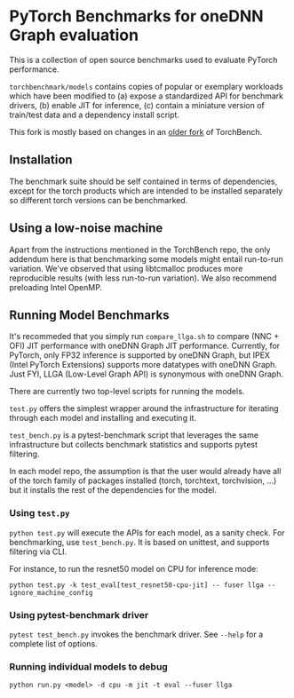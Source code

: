 # PyTorch Benchmarks for oneDNN Graph evaluation
This is a collection of open source benchmarks used to evaluate PyTorch performance.

`torchbenchmark/models` contains copies of popular or exemplary workloads which have been modified to
(a) expose a standardized API for benchmark drivers, (b) enable JIT for inference,
 (c) contain a miniature version of train/test data and a dependency install script.

This fork is mostly based on changes in an [older fork](https://github.com/chunyuan-w/benchmark/tree/chunyuan/llga_preview2)  of TorchBench. 

## Installation
The benchmark suite should be self contained in terms of dependencies,
except for the torch products which are intended to be installed separately so
different torch versions can be benchmarked.


## Using a low-noise machine
Apart from the instructions mentioned in the TorchBench repo, the only addendum here is that benchmarking some models might entail run-to-run variation. We've observed that using libtcmalloc produces more reproducible results (with less run-to-run variation). We also recommend preloading Intel OpenMP.


## Running Model Benchmarks

It's recommeded that you simply run `compare_llga.sh` to compare (NNC + OFI) JIT performance with oneDNN Graph JIT performance.
Currently, for PyTorch, only FP32 inference is supported by oneDNN Graph, but IPEX (Intel PyTorch Extensions) supports more datatypes with oneDNN Graph. Just FYI, LLGA (Low-Level Graph API) is synonymous with oneDNN Graph.

There are currently two top-level scripts for running the models.

`test.py` offers the simplest wrapper around the infrastructure for iterating through each model and installing and executing it.

`test_bench.py` is a pytest-benchmark script that leverages the same infrastructure but collects benchmark statistics and supports pytest filtering.

In each model repo, the assumption is that the user would already have all of the torch family of packages installed (torch, torchtext, torchvision, ...) but it installs the rest of the dependencies for the model.

### Using `test.py`
`python test.py` will execute the APIs for each model, as a sanity check.  For benchmarking, use `test_bench.py`.  It is based on unittest, and supports filtering via CLI.

For instance, to run the resnet50 model on CPU for inference mode:
```
python test.py -k test_eval[test_resnet50-cpu-jit] -- fuser llga --ignore_machine_config
```



### Using pytest-benchmark driver
`pytest test_bench.py` invokes the benchmark driver.  See `--help` for a complete list of options.


### Running individual models to debug
```
python run.py <model> -d cpu -m jit -t eval --fuser llga

